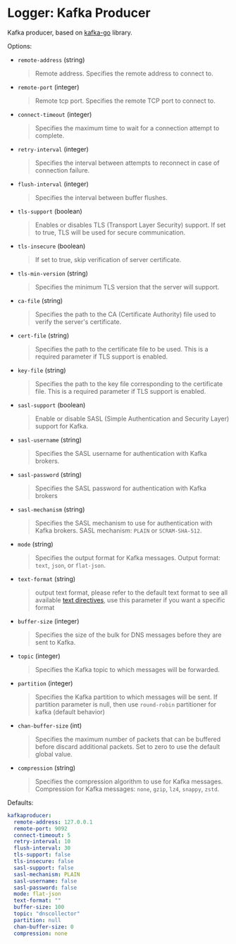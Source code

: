 # Logger: Kafka Producer

Kafka producer, based on [kafka-go](https://github.com/segmentio/kafka-go) library.

Options:

* `remote-address` (string)
  > Remote address.
  > Specifies the remote address to connect to.

* `remote-port` (integer)
  > Remote tcp port.
  > Specifies the remote TCP port to connect to.

* `connect-timeout` (integer)
  > Specifies the maximum time to wait for a connection attempt to complete.

* `retry-interval` (integer)
  > Specifies the interval between attempts to reconnect in case of connection failure.

* `flush-interval` (integer)
  > Specifies the interval between buffer flushes.

* `tls-support` (boolean)
  > Enables or disables TLS (Transport Layer Security) support.
  > If set to true, TLS will be used for secure communication.

* `tls-insecure` (boolean)
  > If set to true, skip verification of server certificate.

* `tls-min-version` (string)
  > Specifies the minimum TLS version that the server will support.

* `ca-file` (string)
  > Specifies the path to the CA (Certificate Authority) file used to verify the server's certificate.

* `cert-file` (string)
  > Specifies the path to the certificate file to be used. This is a required parameter if TLS support is enabled.

* `key-file` (string)
  > Specifies the path to the key file corresponding to the certificate file. This is a required parameter if TLS support is enabled.

* `sasl-support` (boolean)
  > Enable or disable SASL (Simple Authentication and Security Layer) support for Kafka.

* `sasl-username` (string)
  > Specifies the SASL username for authentication with Kafka brokers.

* `sasl-password` (string)
  > Specifies the SASL password for authentication with Kafka brokers

* `sasl-mechanism` (string)
  > Specifies the SASL mechanism to use for authentication with Kafka brokers.
  > SASL mechanism: `PLAIN` or `SCRAM-SHA-512`.

* `mode` (string)
  > Specifies the output format for Kafka messages. Output format: `text`, `json`, or `flat-json`.

* `text-format` (string)
  > output text format, please refer to the default text format to see all available [text directives](../dnsconversions.md#text-format-inline), use this parameter if you want a specific format

* `buffer-size` (integer)
  > Specifies the size of the bulk for DNS messages before they are sent to Kafka.

* `topic` (integer)
  > Specifies the Kafka topic to which messages will be forwarded.

* `partition` (integer)
  > Specifies the Kafka partition to which messages will be sent.
  > If partition parameter is null, then use `round-robin` partitioner for kafka (default behavior)

* `chan-buffer-size` (int)
  > Specifies the maximum number of packets that can be buffered before discard additional packets.
  > Set to zero to use the default global value.

* `compression` (string)
  > Specifies the compression algorithm to use for Kafka messages.
  > Compression for Kafka messages: `none`, `gzip`, `lz4`, `snappy`, `zstd`.

Defaults:

```yaml
kafkaproducer:
  remote-address: 127.0.0.1
  remote-port: 9092
  connect-timeout: 5
  retry-interval: 10
  flush-interval: 30
  tls-support: false
  tls-insecure: false
  sasl-support: false
  sasl-mechanism: PLAIN
  sasl-username: false
  sasl-password: false
  mode: flat-json
  text-format: ""
  buffer-size: 100
  topic: "dnscollector"
  partition: null
  chan-buffer-size: 0
  compression: none
```

